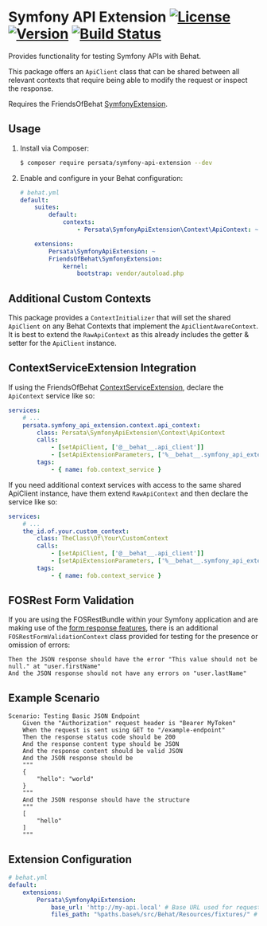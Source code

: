 # Symfony API Extension [![License](https://img.shields.io/packagist/l/persata/symfony-api-extension.svg)](https://packagist.org/packages/persata/symfony-api-extension) [![Version](https://img.shields.io/packagist/v/persata/symfony-api-extension.svg)](https://packagist.org/packages/persata/symfony-api-extension) [![Build Status](https://travis-ci.org/Persata/SymfonyApiExtension.svg?branch=master)](https://travis-ci.org/Persata/SymfonyApiExtension)

Provides functionality for testing Symfony APIs with Behat.

This package offers an `ApiClient` class that can be shared between all relevant contexts that require being able to modify the request or inspect the response. 

Requires the FriendsOfBehat [SymfonyExtension](https://github.com/FriendsOfBehat/SymfonyExtension).

## Usage

1. Install via Composer:

    ```bash
    $ composer require persata/symfony-api-extension --dev
    ```

2. Enable and configure in your Behat configuration:

    ```yaml
    # behat.yml
    default:
        suites:
            default:
                contexts:
                    - Persata\SymfonyApiExtension\Context\ApiContext: ~

        extensions:
            Persata\SymfonyApiExtension: ~
            FriendsOfBehat\SymfonyExtension:
                kernel:
                    bootstrap: vendor/autoload.php
    ```

## Additional Custom Contexts

This package provides a `ContextInitializer` that will set the shared `ApiClient` on any Behat Contexts that implement the `ApiClientAwareContext`. It is best to extend the `RawApiContext` as this already includes the getter & setter for the `ApiClient` instance.

## ContextServiceExtension Integration

If using the FriendsOfBehat [ContextServiceExtension](https://github.com/FriendsOfBehat/ContextServiceExtension), declare the `ApiContext` service like so:

```yaml
services:
    # ...
    persata.symfony_api_extension.context.api_context:
        class: Persata\SymfonyApiExtension\Context\ApiContext
        calls:
            - [setApiClient, ['@__behat__.api_client']]
            - [setApiExtensionParameters, ['%__behat__.symfony_api_extension.parameters%']]
        tags:
            - { name: fob.context_service }
```

If you need additional context services with access to the same shared ApiClient instance, have them extend `RawApiContext` and then declare the service like so:

```yaml
services:
    # ...
    the_id.of.your.custom_context:
        class: TheClass\Of\Your\CustomContext
        calls:
            - [setApiClient, ['@__behat__.api_client']]
            - [setApiExtensionParameters, ['%__behat__.symfony_api_extension.parameters%']]
        tags:
            - { name: fob.context_service }
```

## FOSRest Form Validation

If you are using the FOSRestBundle within your Symfony application and are making use of the [form response features](https://symfony.com/doc/master/bundles/FOSRestBundle/2-the-view-layer.html#forms-and-views), there is an additional `FOSRestFormValidationContext` class provided for testing for the presence or omission of errors:

```gherkin
Then the JSON response should have the error "This value should not be null." at "user.firstName"
And the JSON response should not have any errors on "user.lastName"
```

## Example Scenario
```gherkin
Scenario: Testing Basic JSON Endpoint
    Given the "Authorization" request header is "Bearer MyToken"
    When the request is sent using GET to "/example-endpoint"
    Then the response status code should be 200
    And the response content type should be JSON
    And the response content should be valid JSON
    And the JSON response should be
    """
    {
        "hello": "world"
    }
    """
    And the JSON response should have the structure
    """
    [
        "hello"
    ]
    """
```

## Extension Configuration
```yaml
# behat.yml
default:
    extensions:
        Persata\SymfonyApiExtension:
            base_url: 'http://my-api.local' # Base URL used for requests sent to the Symfony kernel. Defaults to null.
            files_path: "%paths.base%/src/Behat/Resources/fixtures/" # Base directory of files to be used for upload tests. Defaults to null.
```
